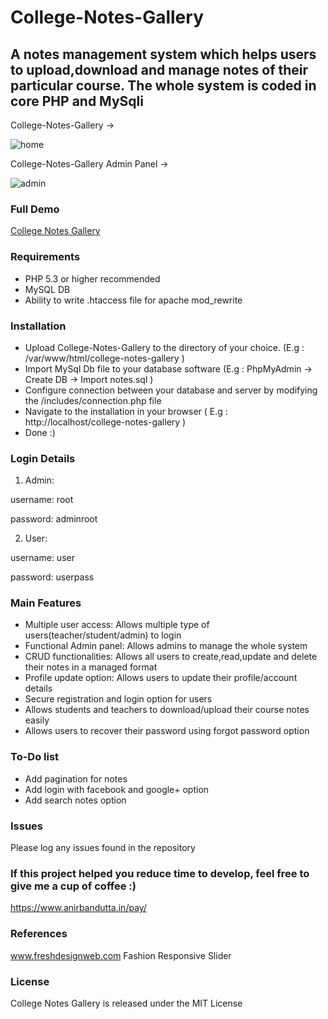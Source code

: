 # College-Notes-Gallery

## A notes management system which helps users to upload,download and manage notes of their particular course. The whole system is coded in core PHP and MySqli

College-Notes-Gallery ->

![home](https://user-images.githubusercontent.com/16975766/28489136-9c9930a0-6ed8-11e7-85a0-af4d73f63cd7.png)

College-Notes-Gallery Admin Panel ->

![admin](https://user-images.githubusercontent.com/16975766/28489144-e2c938ae-6ed8-11e7-90f2-f104f34eeabb.png)

### Full Demo

[College Notes Gallery](https://www.youtube.com/watch?v=oJ7rNVoCPG0&t)

### Requirements

- PHP 5.3 or higher recommended
- MySQL DB
- Ability to write .htaccess file for apache mod_rewrite

### Installation

- Upload College-Notes-Gallery to the directory of your choice. (E.g : /var/www/html/college-notes-gallery )
- Import MySql Db file to your database software (E.g : PhpMyAdmin -> Create DB -> Import notes.sql )
- Configure connection between your database and server by modifying the /includes/connection.php file
- Navigate to the installation in your browser ( E.g : http://localhost/college-notes-gallery )
- Done :)

### Login Details

1. Admin:

username: root

password: adminroot

2. User:

username: user

password: userpass

### Main Features

- Multiple user access: Allows multiple type of users(teacher/student/admin) to login
- Functional Admin panel: Allows admins to manage the whole system
- CRUD functionalities: Allows all users to create,read,update and delete their notes in a managed format
- Profile update option: Allows users to update their profile/account details
- Secure registration and login option for users
- Allows students and teachers to download/upload their course notes easily
- Allows users to recover their password using forgot password option

### To-Do list

- Add pagination for notes
- Add login with facebook and google+ option
- Add search notes option

### Issues

Please log any issues found in the repository

### If this project helped you reduce time to develop, feel free to give me a cup of coffee :)

https://www.anirbandutta.in/pay/

### References

www.freshdesignweb.com
Fashion Responsive Slider

### License

College Notes Gallery is released under the MIT License
